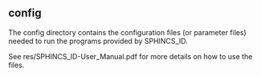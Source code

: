 <!-- README.md for config directory of SPHINCS_ID -->

## config

The config directory contains the configuration files (or parameter files) needed to run the programs provided by SPHINCS_ID.

See res/SPHINCS_ID-User_Manual.pdf for more details on how to use the files.
